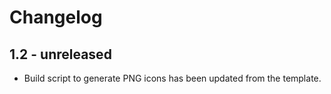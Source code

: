 Changelog
=========

1.2 - unreleased
-----------------------

  * Build script to generate PNG icons has been updated from the template.
